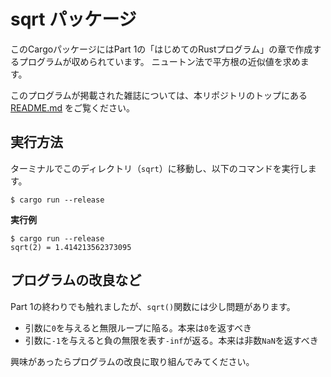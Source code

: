 # sqrt パッケージ

このCargoパッケージにはPart 1の「はじめてのRustプログラム」の章で作成するプログラムが収められています。
ニュートン法で平方根の近似値を求めます。

このプログラムが掲載された雑誌については、本リポジトリのトップにある [README.md][top] をご覧ください。

[top]: ../README.md

## 実行方法

ターミナルでこのディレクトリ（`sqrt`）に移動し、以下のコマンドを実行します。

```console
$ cargo run --release
```

**実行例**

```console
$ cargo run --release
sqrt(2) = 1.414213562373095
```

## プログラムの改良など

Part 1の終わりでも触れましたが、`sqrt()`関数には少し問題があります。

- 引数に`0`を与えると無限ループに陥る。本来は`0`を返すべき
- 引数に`-1`を与えると負の無限を表す`-inf`が返る。本来は非数`NaN`を返すべき

興味があったらプログラムの改良に取り組んでみてください。
